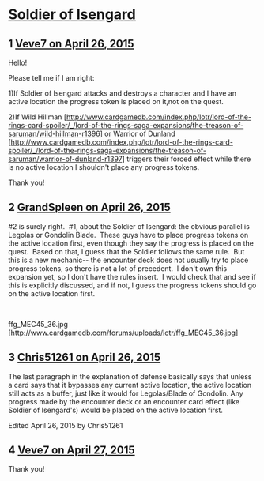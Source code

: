 # [Soldier of Isengard](https://community.fantasyflightgames.com/topic/174240-soldier-of-isengard/)

## 1 [Veve7 on April 26, 2015](https://community.fantasyflightgames.com/topic/174240-soldier-of-isengard/?do=findComment&comment=1594278)

Hello!

Please tell me if I am right:

1)If Soldier of Isengard attacks and destroys a character and I have an active location the progress token is placed on it,not on the quest.

2)If Wild Hillman [http://www.cardgamedb.com/index.php/lotr/lord-of-the-rings-card-spoiler/_/lord-of-the-rings-saga-expansions/the-treason-of-saruman/wild-hillman-r1396] or Warrior of Dunland [http://www.cardgamedb.com/index.php/lotr/lord-of-the-rings-card-spoiler/_/lord-of-the-rings-saga-expansions/the-treason-of-saruman/warrior-of-dunland-r1397] triggers their forced effect while there is no active location I shouldn't place any progress tokens.

Thank you!

## 2 [GrandSpleen on April 26, 2015](https://community.fantasyflightgames.com/topic/174240-soldier-of-isengard/?do=findComment&comment=1594305)

#2 is surely right.  #1, about the Soldier of Isengard: the obvious parallel is Legolas or Gondolin Blade.  These guys have to place progress tokens on the active location first, even though they say the progress is placed on the quest.  Based on that, I guess that the Soldier follows the same rule.  But this is a new mechanic-- the encounter deck does not usually try to place progress tokens, so there is not a lot of precedent.  I don't own this expansion yet, so I don't have the rules insert.  I would check that and see if this is explicitly discussed, and if not, I guess the progress tokens should go on the active location first.

 

ffg_MEC45_36.jpg [http://www.cardgamedb.com/forums/uploads/lotr/ffg_MEC45_36.jpg]

## 3 [Chris51261 on April 26, 2015](https://community.fantasyflightgames.com/topic/174240-soldier-of-isengard/?do=findComment&comment=1594424)

The last paragraph in the explanation of defense basically says that unless a card says that it bypasses any current active location, the active location still acts as a buffer, just like it would for Legolas/Blade of Gondolin. Any progress made by the encounter deck or an encounter card effect (like Soldier of Isengard's) would be placed on the active location first.

Edited April 26, 2015 by Chris51261

## 4 [Veve7 on April 27, 2015](https://community.fantasyflightgames.com/topic/174240-soldier-of-isengard/?do=findComment&comment=1595545)

Thank you!

